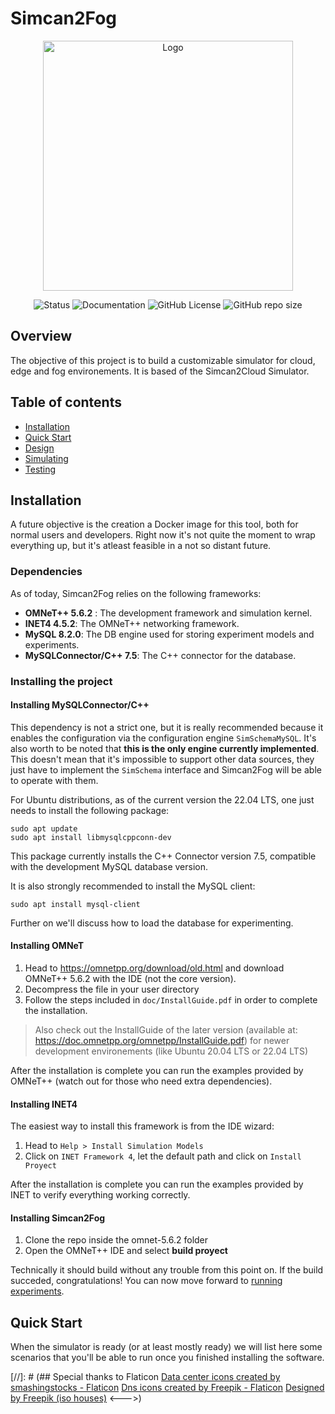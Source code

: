 # Simcan2Fog
<div align="center">

  <img src="docs/Simcan2Fog.png" alt="Logo" width="400"/>

  ![Status](https://img.shields.io/badge/status-build_passing-green.svg)
  ![Documentation](https://img.shields.io/badge/docs-on_progress-yellow.svg)
  ![GitHub License](https://img.shields.io/github/license/PabloCCanizares/Simcan2Cloud)
  ![GitHub repo size](https://img.shields.io/github/repo-size/PabloCCanizares/Simcan2Cloud)

</div>

## Overview
The objective of this project is to build a customizable simulator for cloud, edge and fog environements. It is based of the Simcan2Cloud Simulator.

## Table of contents

* [Installation](#installation)
* [Quick Start](#quickstart)
* [Design][design]
* [Simulating][execution]
* [Testing][testing]

[design]: docs/design.md
[execution]: docs/execution.md
[testing]: docs/testing.md

## Installation
A future objective is the creation a Docker image for this tool, both for normal users and developers. 
Right now it's not quite the moment to wrap everything up, but it's atleast feasible in a not so distant future.

### Dependencies
As of today, Simcan2Fog relies on the following frameworks:
* **OMNeT++ 5.6.2** : The development framework and simulation kernel.
* **INET4 4.5.2**: The OMNeT++ networking framework.
* **MySQL 8.2.0**: The DB engine used for storing experiment models and experiments.
* **MySQLConnector/C++ 7.5**: The C++ connector for the database.

### Installing the project
#### Installing MySQLConnector/C++
This dependency is not a strict one, but it is really recommended because it enables the configuration via the configuration engine ```SimSchemaMySQL```.
It's also worth to be noted that **this is the only engine currently implemented**. This doesn't mean that it's impossible to support other
data sources, they just have to implement the ```SimSchema``` interface and Simcan2Fog will be able to operate with them.  

For Ubuntu distributions, as of the current version the 22.04 LTS, one just needs to install the following package:
```
sudo apt update
sudo apt install libmysqlcppconn-dev
```
This package currently installs the C++ Connector version 7.5, compatible with the development MySQL database version.

It is also strongly recommended to install the MySQL client:
```
sudo apt install mysql-client
```
Further on we'll discuss how to load the database for experimenting.

#### Installing OMNeT
1. Head to https://omnetpp.org/download/old.html and download OMNeT++ 5.6.2 with the IDE (not the core version).
2. Decompress the file in your user directory
3. Follow the steps included in ```doc/InstallGuide.pdf``` in order to complete the installation.
> Also check out the InstallGuide of the later version (available at: https://doc.omnetpp.org/omnetpp/InstallGuide.pdf) for newer development environements (like Ubuntu 20.04 LTS or 22.04 LTS)

After the installation is complete you can run the examples provided by OMNeT++ (watch out for those who need extra dependencies).
#### Installing INET4
The easiest way to install this framework is from the IDE wizard:
1. Head to `Help > Install Simulation Models`
2. Click on `INET Framework 4`, let the default path and click on `Install Proyect`

After the installation is complete you can run the examples provided by INET to verify everything working correctly.
#### Installing Simcan2Fog
1. Clone the repo inside the omnet-5.6.2 folder
2. Open the OMNeT++ IDE and select **build proyect**

Technically it should build without any trouble from this point on. If the build succeded, congratulations! You can now move forward to [running experiments](./docs/usage.md).

## Quick Start
When the simulator is ready (or at least mostly ready) we will list here some scenarios that you'll be able to run once you finished installing the software.

[//]: # (## Special thanks to
Flaticon
<a href="https://www.flaticon.com/free-icons/data-center" title="data center icons">Data center icons created by smashingstocks - Flaticon</a>
<a href="https://www.flaticon.com/free-icons/dns" title="dns icons">Dns icons created by Freepik - Flaticon</a>
<a href="https://www.freepik.com/free-vector/isometric-housing-collection_3327432.htm#fromView=search&page=1&position=49&uuid=7d5d5a3a-c4c3-4e0d-80f2-f18f719eca65" title="dns icons">Designed by Freepik (iso houses)</a>
<--->)